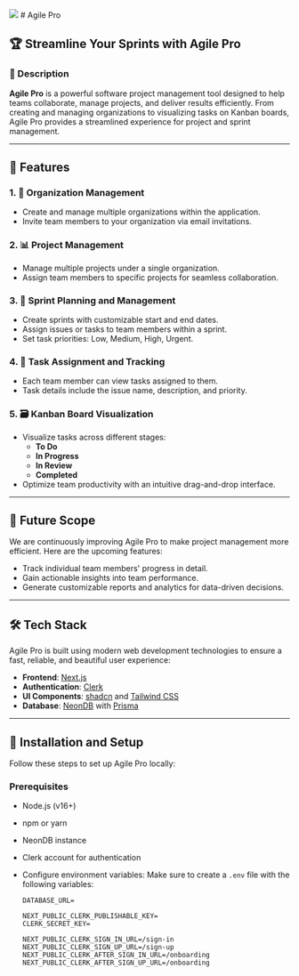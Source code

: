 <img src="jira-clone\public\screenshot.png">
# Agile Pro

## 🏆 Streamline Your Sprints with Agile Pro

### 🔗 Description

**Agile Pro** is a powerful software project management tool designed to help teams collaborate, manage projects, and deliver results efficiently. From creating and managing organizations to visualizing tasks on Kanban boards, Agile Pro provides a streamlined experience for project and sprint management.

---

## 🔎 Features

### 1. **🔼 Organization Management**

- Create and manage multiple organizations within the application.
- Invite team members to your organization via email invitations.

### 2. **📊 Project Management**

- Manage multiple projects under a single organization.
- Assign team members to specific projects for seamless collaboration.

### 3. **📏 Sprint Planning and Management**

- Create sprints with customizable start and end dates.
- Assign issues or tasks to team members within a sprint.
- Set task priorities: Low, Medium, High, Urgent.

### 4. **🔢 Task Assignment and Tracking**

- Each team member can view tasks assigned to them.
- Task details include the issue name, description, and priority.

### 5. **🗃 Kanban Board Visualization**

- Visualize tasks across different stages:
  - **To Do**
  - **In Progress**
  - **In Review**
  - **Completed**
- Optimize team productivity with an intuitive drag-and-drop interface.

---

## 🚀 Future Scope

We are continuously improving Agile Pro to make project management more efficient. Here are the upcoming features:

- Track individual team members' progress in detail.
- Gain actionable insights into team performance.
- Generate customizable reports and analytics for data-driven decisions.

---

## 🛠️ Tech Stack

Agile Pro is built using modern web development technologies to ensure a fast, reliable, and beautiful user experience:

- **Frontend**: [Next.js](https://nextjs.org/)
- **Authentication**: [Clerk](https://clerk.dev/)
- **UI Components**: [shadcn](https://shadcn.dev/) and [Tailwind CSS](https://tailwindcss.com/)
- **Database**: [NeonDB](https://neon.tech/) with [Prisma](https://www.prisma.io/)


---

## 📖 Installation and Setup

Follow these steps to set up Agile Pro locally:

### Prerequisites

- Node.js (v16+)
- npm or yarn
- NeonDB instance
- Clerk account for authentication


- Configure environment variables:
   Make sure to create a `.env` file with the following variables:
   ```env
   DATABASE_URL=

   NEXT_PUBLIC_CLERK_PUBLISHABLE_KEY=
   CLERK_SECRET_KEY=

   NEXT_PUBLIC_CLERK_SIGN_IN_URL=/sign-in
   NEXT_PUBLIC_CLERK_SIGN_UP_URL=/sign-up
   NEXT_PUBLIC_CLERK_AFTER_SIGN_IN_URL=/onboarding
   NEXT_PUBLIC_CLERK_AFTER_SIGN_UP_URL=/onboarding
   ```


